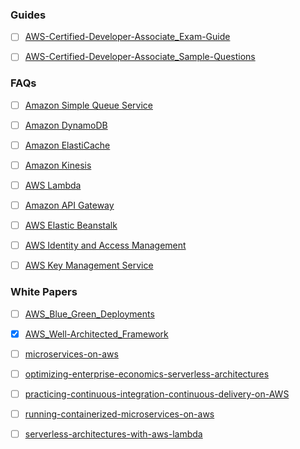 ### Guides

- [ ] [AWS-Certified-Developer-Associate_Exam-Guide](AWS-Certified-Developer-Associate_Exam-Guide.pdf)

- [ ] [AWS-Certified-Developer-Associate_Sample-Questions](AWS-Certified-Developer-Associate_Sample-Questions.pdf)

### FAQs

- [ ] [Amazon Simple Queue Service](https://aws.amazon.com/sqs/faqs/)

- [ ] [Amazon DynamoDB](https://aws.amazon.com/dynamodb/faqs/)

- [ ] [Amazon ElastiCache](https://aws.amazon.com/elasticache/faqs/)

- [ ] [Amazon Kinesis](https://aws.amazon.com/kinesis/data-streams/faqs/)

- [ ] [AWS Lambda](https://aws.amazon.com/lambda/faqs/)

- [ ] [Amazon API Gateway](https://aws.amazon.com/api-gateway/faqs/)

- [ ] [AWS Elastic Beanstalk](https://aws.amazon.com/elasticbeanstalk/faqs/)

- [ ] [AWS Identity and Access Management](https://aws.amazon.com/iam/faqs/)

- [ ] [AWS Key Management Service](https://aws.amazon.com/kms/faqs/)

### White Papers

- [ ] [AWS_Blue_Green_Deployments](AWS_Blue_Green_Deployments.pdf)

- [x] [AWS_Well-Architected_Framework](AWS_Well-Architected_Framework.pdf)

- [ ] [microservices-on-aws](microservices-on-aws.pdf)

- [ ] [optimizing-enterprise-economics-serverless-architectures](optimizing-enterprise-economics-serverless-architectures.pdf)

- [ ] [practicing-continuous-integration-continuous-delivery-on-AWS](practicing-continuous-integration-continuous-delivery-on-AWS.pdf)

- [ ] [running-containerized-microservices-on-aws](running-containerized-microservices-on-aws.pdf)

- [ ] [serverless-architectures-with-aws-lambda](serverless-architectures-with-aws-lambda.pdf)
